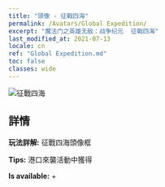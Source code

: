 ```yaml
---
title: "頭像 - 征戰四海"
permalink: /Avatars/Global Expedition/
excerpt: "魔法门之英雄无敌：战争纪元  征戰四海"
last_modified_at: 2021-07-13
locale: cn
ref: "Global Expedition.md"
toc: false
classes: wide
---
```

 ![征戰四海](/images/a/avatarFrame_201.png)

## 詳情

 **玩法詳解:** 征戰四海頭像框 

 **Tips:** 港口來襲活動中獲得 

 **Is available:**  + 

